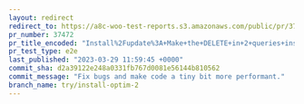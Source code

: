 ```yaml
---
layout: redirect
redirect_to: https://a8c-woo-test-reports.s3.amazonaws.com/public/pr/37472/e2e/index.html
pr_number: 37472
pr_title_encoded: "Install%2Fupdate%3A+Make+the+DELETE+in+2+queries+instead+of+60%2B"
pr_test_type: e2e
last_published: "2023-03-29 11:59:45 +0000"
commit_sha: d2a39122e248a0331fb767d0081e56144b810562
commit_message: "Fix bugs and make code a tiny bit more performant."
branch_name: try/install-optim-2
---
```

